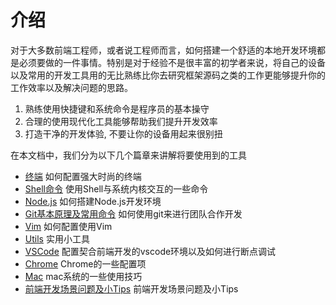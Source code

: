# 介绍

对于大多数前端工程师，或者说工程师而言，如何搭建一个舒适的本地开发环境都是必须要做的一件事情。特别是对于经验不是很丰富的初学者来说，将自己的设备以及常用的开发工具用的无比熟练比你去研究框架源码之类的工作更能够提升你的工作效率以及解决问题的思路。

1. 熟练使用快捷键和系统命令是程序员的基本操守
2. 合理的使用现代化工具能够帮助我们提升开发效率
3. 打造干净的开发体验, 不要让你的设备用起来很别扭

在本文档中，我们分为以下几个篇章来讲解将要使用到的工具

* [终端](./terminal.md) 如何配置强大时尚的终端
* [Shell命令](./linux-command.md) 使用Shell与系统内核交互的一些命令
* [Node.js](./nodejs.md) 如何搭建Node.js开发环境
* [Git基本原理及常用命令](./git.md) 如何使用git来进行团队合作开发
* [Vim](./vim.md) 如何配置使用Vim
* [Utils](./utils.md) 实用小工具
* [VSCode](./vscode.md) 配置契合前端开发的vscode环境以及如何进行断点调试
* [Chrome](./chrome.md) Chrome的一些配置项
* [Mac](./mac.md) mac系统的一些使用技巧
* [前端开发场景问题及小Tips](./fe-question.md) 前端开发场景问题及小Tips
